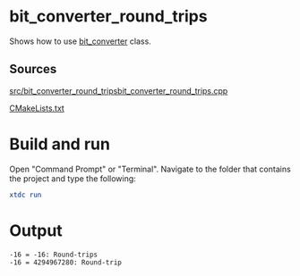 # bit_converter_round_trips

Shows how to use [bit_converter](https://codedocs.xyz/gammasoft71/xtd/classxtd_1_1bit__converter.html) class.

## Sources

[src/bit_converter_round_tripsbit_converter_round_trips.cpp](src/bit_converter_round_trips.cpp)

[CMakeLists.txt](CMakeLists.txt)

# Build and run

Open "Command Prompt" or "Terminal". Navigate to the folder that contains the project and type the following:

```cmake
xtdc run
```

# Output

```
-16 = -16: Round-trips
-16 = 4294967280: Round-trip
```

